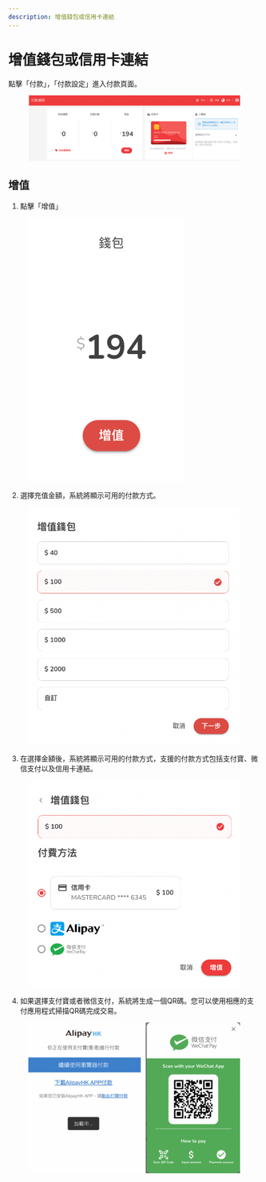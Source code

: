 ```yaml
---
description: 增值錢包或信用卡連結
---
```


# 增值錢包或信用卡連結

點擊「付款」，「付款設定」進入付款頁面。

<figure><img src="../.gitbook/assets/image (8).png" alt=""><figcaption></figcaption></figure>

## 增值

1. 點擊「增值」

<figure><img src="../.gitbook/assets/image (9).png" alt=""><figcaption></figcaption></figure>

2. 選擇充值金額，系統將顯示可用的付款方式。

<figure><img src="../.gitbook/assets/image (10).png" alt=""><figcaption></figcaption></figure>

3. 在選擇金額後，系統將顯示可用的付款方式，支援的付款方式包括支付寶、微信支付以及信用卡連結。

<figure><img src="../.gitbook/assets/image (11).png" alt=""><figcaption></figcaption></figure>

4. 如果選擇支付寶或者微信支付，系統將生成一個QR碼。您可以使用相應的支付應用程式掃描QR碼完成交易。

<figure><img src="../.gitbook/assets/image (12).png" alt=""><figcaption></figcaption></figure>
